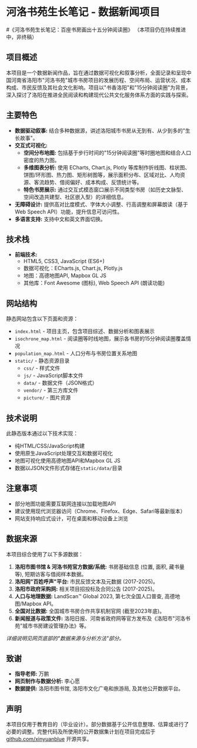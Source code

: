 # 河洛书苑生长笔记 - 数据新闻项目
#《河洛书苑生长笔记：百座书房画出十五分钟阅读圈》
（本项目仍在持续推进中，非终稿）

## 项目概述

本项目是一个数据新闻作品，旨在通过数据可视化和叙事分析，全面记录和呈现中国河南省洛阳市"河洛书苑"城市书房项目的发展历程、空间布局、运营状况、成本构成、市民反馈及其社会文化影响。项目以"书香洛阳"和"15分钟阅读圈"为背景，深入探讨了洛阳在推进全民阅读和构建现代公共文化服务体系方面的实践与探索。

## 主要特色

* **数据驱动叙事:** 结合多种数据源，讲述洛阳城市书房从无到有、从少到多的"生长故事"。
* **交互式可视化:**
  * **空间分布地图:** 包括基于步行时间的"15分钟阅读圈"等时圈地图和结合人口密度的热力图。
  * **多维图表分析:** 使用 ECharts, Chart.js, Plotly 等库制作折线图、柱状图、饼图/环形图、热力图、矩形树图等，展示面积分布、区域对比、人均资源、客流趋势、借阅偏好、成本构成、反馈统计等。
  * **特色书房展示:** 通过交互式模态窗口展示不同类型书房（如历史文脉型、空间改造共建型、社区嵌入型）的详细信息。
* **无障碍设计:** 提供高对比度模式、字体大小调整、行高调整和屏幕朗读（基于 Web Speech API）功能，提升信息可访问性。
* **多语言支持:** 支持中文和英文界面切换。

## 技术栈

* **前端技术:**
  * HTML5, CSS3, JavaScript (ES6+)
  * 数据可视化：ECharts.js, Chart.js, Plotly.js
  * 地图：高德地图API, Mapbox GL JS
  * 其他库：Font Awesome (图标), Web Speech API (朗读功能)

## 网站结构

静态网站包含以下页面和资源：

- `index.html` - 项目主页，包含项目综述、数据分析和图表展示
- `isochrone_map.html` - 阅读圈等时线地图，展示各书房的15分钟阅读圈覆盖情况
- `population_map.html` - 人口分布与书房位置关系地图
- `static/` - 静态资源目录
  - `css/` - 样式文件
  - `js/` - JavaScript脚本文件
  - `data/` - 数据文件（JSON格式）
  - `vendor/` - 第三方库文件
  - `picture/` - 图片资源

## 技术说明

此静态版本通过以下技术实现：
- 纯HTML/CSS/JavaScript构建
- 使用原生JavaScript处理交互和数据可视化
- 地图可视化使用高德地图API和Mapbox GL JS
- 数据以JSON文件形式存储在`static/data/`目录

## 注意事项

- 部分地图功能需要互联网连接以加载地图API
- 建议使用现代浏览器访问（Chrome、Firefox、Edge、Safari等最新版本）
- 网站支持响应式设计，可在桌面和移动设备上浏览

## 数据来源

本项目综合使用了以下多源数据：

1. **洛阳市图书馆 & 河洛书苑官方数据/系统:** 书房基础信息 (位置, 面积, 藏书量等), 短期访客与借阅样本数据。
2. **洛阳网"百姓呼声"平台:** 市民反馈文本及元数据 (2017-2025)。
3. **洛阳市政府采购网:** 相关项目招投标及合同公告 (2017-2025)。
4. **人口与地理数据:** LandScan™ Global 2023, 第七次全国人口普查, 高德地图/Mapbox API。
5. **全国对比数据:** 全国城市书房合作共享机制官网 (截至2023年底)。
6. **新闻报道与政策文件:** 洛阳日报、河南省政府网等官方发布及《洛阳市"河洛书苑"城市书房建设管理办法》等。

*详细说明见网页底部的"数据来源与分析方法"部分。*

## 致谢

* **指导老师:** 万鹏
* **网页制作与数据分析:** 李心愿
* **数据提供:** 洛阳市图书馆, 洛阳市文化广电和旅游局, 及其他公开数据平台。

## 声明

本项目仅用于教育目的（毕业设计）。部分数据基于公开信息整理、估算或进行了必要的调整。完整代码及所使用的公开数据集计划在项目完成后于 [github.com/xinyuanblue](https://github.com/xinyuanblue) 开源共享。


